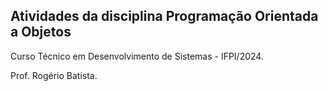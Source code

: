 ## Atividades da disciplina Programação Orientada a Objetos 
Curso Técnico em Desenvolvimento de Sistemas - IFPI/2024.

Prof. Rogério Batista.

